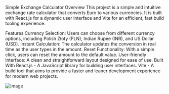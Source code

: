 Simple Exchange Calculator
Overview
This project is a simple and intuitive exchange rate calculator that converts Euro to various currencies. It is built with React.js for a dynamic user interface and Vite for an efficient, fast build tooling experience.

Features
Currency Selection: Users can choose from different currency options, including Polish Złoty (PLN), Indian Rupee (INR), and US Dollar (USD).
Instant Calculation: The calculator updates the conversion in real time as the user types in the amount.
Reset Functionality: With a simple click, users can reset the amount to the default value.
User-friendly Interface: A clean and straightforward layout designed for ease of use.
Built With
React.js - A JavaScript library for building user interfaces.
Vite - A build tool that aims to provide a faster and leaner development experience for modern web projects.


![image](https://github.com/Sereth1/exchange-rate/assets/129552184/4a429e1e-60d6-4d18-89ae-d34f3ec280fe)
